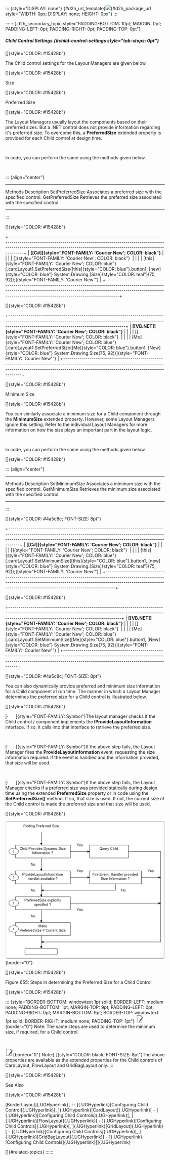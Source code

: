 ::: {style="DISPLAY: none"}
[](ms-xhelp:///?Id=d2h_url_template){#d2h_url_template}![](!package_url!){#d2h_package_url style="WIDTH: 0px; DISPLAY: none; HEIGHT: 0px"}
:::

:::::: {.d2h_secondary_topic style="PADDING-BOTTOM: 10pt; MARGIN: 0pt; PADDING-LEFT: 0pt; PADDING-RIGHT: 0pt; PADDING-TOP: 0pt"}
##### Child Control Settings {#child-control-settings style="tab-stops: 0pt"}

[]{style="COLOR: #15428b"} 

The Child control settings for the Layout Managers are given below.

[]{style="COLOR: #15428b"} 

Size

[]{style="COLOR: #15428b"} 

Preferred Size

[]{style="COLOR: #15428b"} 

The Layout Managers usually layout the components based on their preferred sizes. But a .NET control does not provide information regarding it\'s preferred size. To overcome this, a **PreferredSize** extended property is provided for each Child control at design time.

 

In code, you can perform the same using the methods given below.

 

::: {align="center"}
  ------------------ ---------------------------------------------------------------------
  Methods            Description
  SetPreferredSize   Associates a preferred size with the specified control.
  GetPreferredSize   Retrieves the preferred size associated with the specified control.
  ------------------ ---------------------------------------------------------------------
:::

[]{style="COLOR: #15428b"} 

+-------------------------------------------------------------------------------------------------------------------------------------------------------------------------------------------------------------------------------------------------+
| **[\[C#\]]{style="FONT-FAMILY: 'Courier New'; COLOR: black"}**                                                                                                                                                                                  |
|                                                                                                                                                                                                                                                 |
| []{style="FONT-FAMILY: 'Courier New'; COLOR: black"}                                                                                                                                                                                            |
|                                                                                                                                                                                                                                                 |
| [this]{style="FONT-FAMILY: 'Courier New'; COLOR: blue"}[.cardLayout1.SetPreferredSize([this]{style="COLOR: blue"}.button1, [new]{style="COLOR: blue"} System.Drawing.[Size]{style="COLOR: teal"}(75, 92));]{style="FONT-FAMILY: 'Courier New'"} |
+-------------------------------------------------------------------------------------------------------------------------------------------------------------------------------------------------------------------------------------------------+

[]{style="COLOR: #15428b"} 

+---------------------------------------------------------------------------------------------------------------------------------------------------------------------------------------------------------------------+
| **[\[VB.NET\]]{style="FONT-FAMILY: 'Courier New'; COLOR: black"}**                                                                                                                                                  |
|                                                                                                                                                                                                                     |
| []{style="FONT-FAMILY: 'Courier New'; COLOR: black"}                                                                                                                                                                |
|                                                                                                                                                                                                                     |
| [Me]{style="FONT-FAMILY: 'Courier New'; COLOR: blue"}[.cardLayout1.SetPreferredSize([Me]{style="COLOR: blue"}.button1, [New]{style="COLOR: blue"} System.Drawing.Size(75, 92))]{style="FONT-FAMILY: 'Courier New'"} |
+---------------------------------------------------------------------------------------------------------------------------------------------------------------------------------------------------------------------+

[]{style="COLOR: #15428b"} 

Minimum Size

[]{style="COLOR: #15428b"} 

You can similarly associate a minimum size for a Child component through the **MinimumSize** extended property. However, some Layout Managers ignore this setting. Refer to the individual Layout Managers for more information on how the size plays an important part in the layout logic.

 

In code, you can perform the same using the methods given below.

[]{style="COLOR: #15428b"} 

::: {align="center"}
  ---------------- -------------------------------------------------------------------
  Methods          Description
  SetMinimumSize   Associates a minimum size with the specified control.
  GetMinimumSize   Retrieves the minimum size associated with the specified control.
  ---------------- -------------------------------------------------------------------
:::

[]{style="COLOR: #4a5c8c; FONT-SIZE: 8pt"} 

+-----------------------------------------------------------------------------------------------------------------------------------------------------------------------------------------------------------------------------------------------+
| **[\[C#\]]{style="FONT-FAMILY: 'Courier New'; COLOR: black"}**                                                                                                                                                                                |
|                                                                                                                                                                                                                                               |
| []{style="FONT-FAMILY: 'Courier New'; COLOR: black"}                                                                                                                                                                                          |
|                                                                                                                                                                                                                                               |
| [this]{style="FONT-FAMILY: 'Courier New'; COLOR: blue"}[.cardLayout1.SetMinimumSize([this]{style="COLOR: blue"}.button1, [new]{style="COLOR: blue"} System.Drawing.[Size]{style="COLOR: teal"}(75, 92));]{style="FONT-FAMILY: 'Courier New'"} |
+-----------------------------------------------------------------------------------------------------------------------------------------------------------------------------------------------------------------------------------------------+

[]{style="COLOR: #15428b"} 

+-------------------------------------------------------------------------------------------------------------------------------------------------------------------------------------------------------------------+
| **[\[VB.NET\]]{style="FONT-FAMILY: 'Courier New'; COLOR: black"}**                                                                                                                                                |
|                                                                                                                                                                                                                   |
| []{style="FONT-FAMILY: 'Courier New'; COLOR: black"}                                                                                                                                                              |
|                                                                                                                                                                                                                   |
| [Me]{style="FONT-FAMILY: 'Courier New'; COLOR: blue"}[.cardLayout1.SetMinimumSize([Me]{style="COLOR: blue"}.button1, [New]{style="COLOR: blue"} System.Drawing.Size(75, 92))]{style="FONT-FAMILY: 'Courier New'"} |
+-------------------------------------------------------------------------------------------------------------------------------------------------------------------------------------------------------------------+

[]{style="COLOR: #4a5c8c; FONT-SIZE: 8pt"} 

You can also dynamically provide preferred and minimum size information for a Child component at run time. The manner in which a Layout Manager determines the preferred size for a Child control is illustrated below.

[]{style="COLOR: #15428b"} 

[·      ]{style="FONT-FAMILY: Symbol"}The layout manager checks if the Child control / component implements the **IProvideLayoutInformation** interface. If so, it calls into that interface to retrieve the preferred size.

 

[·      ]{style="FONT-FAMILY: Symbol"}If the above step fails, the Layout Manager fires the **ProvideLayoutInformation** event, requesting the size information required. If the event is handled and the information provided, that size will be used.

 

[·      ]{style="FONT-FAMILY: Symbol"}If the above step fails, the Layout Manager checks if a preferred size was provided statically during design time using the extended **PreferredSize** property or in code using the **SetPreferredSize()** method. If so, that size is used. If not, the current size of the Child control is made the preferred size and that size will be used.

[]{style="COLOR: #15428b"} 

![](ImagesExt/image76_644.jpg){border="0"}

[]{style="COLOR: #15428b"} 

Figure 655: Steps in determining the Preferred Size for a Child Control

[]{style="COLOR: #15428b"} 

::: {style="BORDER-BOTTOM: windowtext 1pt solid; BORDER-LEFT: medium none; PADDING-BOTTOM: 1pt; MARGIN-TOP: 9pt; PADDING-LEFT: 0pt; PADDING-RIGHT: 0pt; MARGIN-BOTTOM: 9pt; BORDER-TOP: windowtext 1pt solid; BORDER-RIGHT: medium none; PADDING-TOP: 1pt"}
![](ImagesExt/image76_1.jpg){border="0"} Note: The same steps are used to determine the minimum size, if required, for a Child control.

 

![](ImagesExt/image76_1.jpg){border="0"} Note:[ ]{style="COLOR: black; FONT-SIZE: 8pt"}The above properties are available as the extended properties for the Child controls of CardLayout, FlowLayout and GridBagLayout only.
:::

[]{style="COLOR: #15428b"} 

See Also

[]{style="COLOR: #15428b"} 

[BorderLayout]{.UGHyperlink}[ -- ]{.UGHyperlink}[Configuring Child Control]{.UGHyperlink}[, ]{.UGHyperlink}[CardLayout]{.UGHyperlink}[ - ]{.UGHyperlink}[Configuring Child Controls]{.UGHyperlink}[, ]{.UGHyperlink}[FlowLayout]{.UGHyperlink}[ - ]{.UGHyperlink}[Configuring Child Controls]{.UGHyperlink}[, ]{.UGHyperlink}[GridLayout]{.UGHyperlink}[ - ]{.UGHyperlink}[Configuring Child Controls]{.UGHyperlink}[, ]{.UGHyperlink}[GridBagLayout]{.UGHyperlink}[ - ]{.UGHyperlink}[Configuring Child Controls]{.UGHyperlink}[]{.UGHyperlink}

[]{#related-topics}
::::::
